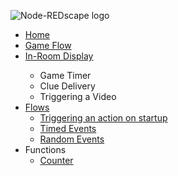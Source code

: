 <p><img src="https://github.com/playfultechnology/node-redscape/blob/master/Documentation/node-redscape_logo.png" alt="Node-REDscape logo"></p>
<ul>
<li><a href="https://github.com/playfultechnology/propcontrol/wiki">Home</a></li>
<li><a href="https://github.com/playfultechnology/propcontrol/wiki/Game-Flow">Game Flow</a></li>
<li><a href="https://github.com/playfultechnology/node-redscape/wiki/Creating-a-full-screen-in-game-display">In-Room Display</a></li>
<ul>
<li>Game Timer</li>
<li>Clue Delivery</li>
<li>Triggering a Video</li>
</ul>
<li><a href="">Flows</a>
<ul>
<li><a href="">Triggering an action on startup</a></li>
<li><a href="https://github.com/playfultechnology/propcontrol/wiki/Timed-Events">Timed Events</a></li>
<li><a href="https://github.com/playfultechnology/propcontrol/wiki/Chance-Events">Random Events</a></li>
</ul>
<li>Functions
<ul>
<li><a href="https://github.com/playfultechnology/propcontrol/wiki/Counter">Counter</a>
</ul>

</li>
</ul>